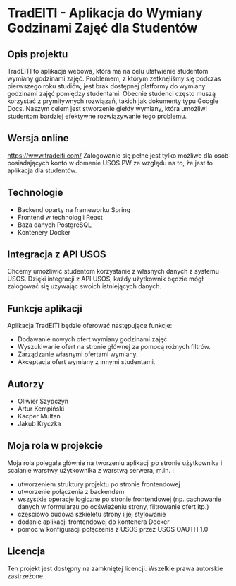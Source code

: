 # TradEITI - Aplikacja do Wymiany Godzinami Zajęć dla Studentów

## Opis projektu

TradEITI to aplikacja webowa, która ma na celu ułatwienie studentom wymiany godzinami zajęć. Problemem, z którym zetknęliśmy się podczas pierwszego roku studiów, jest brak dostępnej platformy do wymiany godzinami zajęć pomiędzy studentami. Obecnie studenci często muszą korzystać z prymitywnych rozwiązań, takich jak dokumenty typu Google Docs. Naszym celem jest stworzenie giełdy wymiany, która umożliwi studentom bardziej efektywne rozwiązywanie tego problemu.

## Wersja online
<a href="https://www.tradeiti.com/">https://www.tradeiti.com/</a>
Zalogowanie się pełne jest tylko możliwe dla osób posiadających konto w domenie USOS PW ze względu na to, że jest to aplikacja dla studentów.

## Technologie

- Backend oparty na frameworku Spring
- Frontend w technologii React
- Baza danych PostgreSQL
- Kontenery Docker

## Integracja z API USOS

Chcemy umożliwić studentom korzystanie z własnych danych z systemu USOS. Dzięki integracji z API USOS, każdy użytkownik będzie mógł zalogować się używając swoich istniejących danych.

## Funkcje aplikacji

Aplikacja TradEITI będzie oferować następujące funkcje:

- Dodawanie nowych ofert wymiany godzinami zajęć.
- Wyszukiwanie ofert na stronie głównej za pomocą różnych filtrów.
- Zarządzanie własnymi ofertami wymiany.
- Akceptacja ofert wymiany z innymi studentami.

## Autorzy
- Oliwier Szypczyn
- Artur Kempiński
- Kacper Multan
- Jakub Kryczka

## Moja rola w projekcie

Moja rola polegała głównie na tworzeniu aplikacji po stronie użytkownika i scalanie warstwy użytkownika z warstwą serwera, m.in. :
- utworzeniem struktury projektu po stronie frontendowej
- utworzenie połączenia z backendem
- wszystkie operacje logiczne po stronie frontendowej (np. cachowanie danych w formularzu po odświeżeniu strony, filtrowanie ofert itp.)
- częściowo budowa szkieletu strony i jej stylowanie
- dodanie aplikacji frontendowej do kontenera Docker
- pomoc w konfiguracji połączenia z USOS przez USOS OAUTH 1.0

## Licencja
Ten projekt jest dostępny na zamkniętej licencji. Wszelkie prawa autorskie zastrzeżone.
